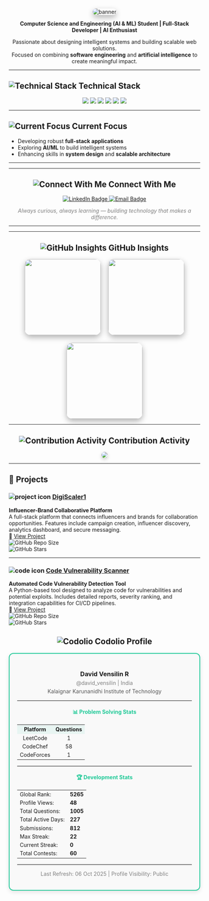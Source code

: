 <p align="center">
  <img src="https://capsule-render.vercel.app/api?type=wave&color=20C997&height=200&section=header&text=David%20Vensilin%20R&fontSize=45&fontColor=ffffff&animation=twinkling&fontAlignY=40&desc=Building%20Technology%20That%20Matters&descAlign=center&descSize=18&descColor=ffffff" alt="banner" style="border-radius:15px;box-shadow:0px 6px 15px rgba(0,0,0,0.3)"/>
</p>


<p align="center">
  <strong>Computer Science and Engineering (AI & ML) Student | Full-Stack Developer | AI Enthusiast</strong>
</p>

<p align="center">
  Passionate about designing intelligent systems and building scalable web solutions.<br>
  Focused on combining <strong>software engineering</strong> and <strong>artificial intelligence</strong> to create meaningful impact.
</p>

---

<h2>
  <img src="https://img.icons8.com/material-outlined/28/20C997/code.png" alt="Technical Stack" /> Technical Stack
</h2>

<p align="center">
  <img src="https://img.shields.io/badge/Python-3776AB?style=for-the-badge&logo=python&logoColor=white" />
  <img src="https://img.shields.io/badge/Java-ED8B00?style=for-the-badge&logo=openjdk&logoColor=white" />
  <img src="https://img.shields.io/badge/Next.js-000000?style=for-the-badge&logo=nextdotjs&logoColor=white" />
  <img src="https://img.shields.io/badge/MongoDB-47A248?style=for-the-badge&logo=mongodb&logoColor=white" />
  <img src="https://img.shields.io/badge/MySQL-005C84?style=for-the-badge&logo=mysql&logoColor=white" />
  <img src="https://img.shields.io/badge/OOP-0081CB?style=for-the-badge&logo=dependabot&logoColor=white" />
</p>

---

<h2>
  <img src="https://img.icons8.com/material-outlined/28/20C997/target.png" alt="Current Focus" /> Current Focus
</h2>

- Developing robust **full-stack applications**  
- Exploring **AI/ML** to build intelligent systems  
- Enhancing skills in **system design** and **scalable architecture**

---
---

<!-- Connect With Me -->
<h2 align="center">
  <img src="https://img.icons8.com/ios-filled/28/20C997/link.png" alt="Connect With Me" /> Connect With Me
</h2>

<p align="center">
  <a href="https://linkedin.com/in/davidvensilinr" target="_blank">
    <img src="https://img.shields.io/badge/LinkedIn-0A66C2?style=for-the-badge&logo=linkedin&logoColor=white" alt="LinkedIn Badge"/>
  </a>
  <a href="mailto:davidvensilinr@gmail.com">
    <img src="https://img.shields.io/badge/Email-D14836?style=for-the-badge&logo=gmail&logoColor=white" alt="Email Badge"/>
  </a>
</p>

<p align="center" style="font-style:italic; color:gray;">
  Always curious, always learning — building technology that makes a difference.
</p>

---

---

<!-- GitHub Insights -->
<h2 align="center">
  <img src="https://img.icons8.com/ios-filled/28/20C997/combo-chart--v1.png" alt="GitHub Insights" /> GitHub Insights
</h2>

<p align="center" style="display:flex;justify-content:center;gap:20px;flex-wrap:wrap;">
  <!-- Main Stats Card -->
  <img src="https://github-readme-stats.vercel.app/api?username=DavidVensilinR&show_icons=true&theme=radical&hide_border=true&title_color=20C997&icon_color=20C997&text_color=333333&border_radius=12" height="200" style="border-radius:15px;box-shadow:0px 6px 15px rgba(0,0,0,0.3)"/>

  <!-- Top Languages Card -->
  <img src="https://github-readme-stats.vercel.app/api/top-langs/?username=DavidVensilinR&layout=compact&theme=radical&hide_border=true&title_color=20C997&text_color=333333&border_radius=12" height="200" style="border-radius:15px;box-shadow:0px 6px 15px rgba(0,0,0,0.3)"/>

  <!-- Streak Card -->
  <img src="https://github-readme-streak-stats.herokuapp.com/?user=DavidVensilinR&theme=radical&hide_border=true&stroke=20C997&background=0D1117&ring=20C997&fire=20C997&currStreakLabel=20C997" height="200" style="border-radius:15px;box-shadow:0px 6px 15px rgba(0,0,0,0.3)"/>
</p>


---

<!-- Contribution Activity -->
<h2 align="center">
  <img src="https://img.icons8.com/ios-filled/28/20C997/activity-history.png" alt="Contribution Activity" /> Contribution Activity
</h2>

<p align="center">
  <img src="https://github-readme-activity-graph.vercel.app/graph?username=DavidVensilinR&theme=react-dark&color=20C997&line=20C997&hide_border=true" style="border-radius:12px;box-shadow:0px 4px 10px rgba(0,0,0,0.2)"/>
</p>

---
## 💼 Projects

### <img src="https://img.icons8.com/ios-filled/24/20C997/project.png" alt="project icon" /> [DigiScaler1](https://github.com/davidvensilinr/digi_scaler1)  
**Influencer-Brand Collaborative Platform**  
A full-stack platform that connects influencers and brands for collaboration opportunities. Features include campaign creation, influencer discovery, analytics dashboard, and secure messaging.  
🔗 [View Project](https://github.com/davidvensilinr/digi_scaler1)  
![GitHub Repo Size](https://img.shields.io/github/repo-size/davidvensilinr/digi_scaler1?style=flat-square&color=20C997&logo=github)  
![GitHub Stars](https://img.shields.io/github/stars/davidvensilinr/digi_scaler1?style=flat-square&color=20C997&logo=github)  

---

### <img src="https://img.icons8.com/ios-filled/24/20C997/code.png" alt="code icon" /> [Code Vulnerability Scanner](https://github.com/davidvensilinr/code_vulnerability_scanner)  
**Automated Code Vulnerability Detection Tool**  
A Python-based tool designed to analyze code for vulnerabilities and potential exploits. Includes detailed reports, severity ranking, and integration capabilities for CI/CD pipelines.  
🔗 [View Project](https://github.com/davidvensilinr/code_vulnerability_scanner)  
![GitHub Repo Size](https://img.shields.io/github/repo-size/davidvensilinr/code_vulnerability_scanner?style=flat-square&color=20C997&logo=github)  
![GitHub Stars](https://img.shields.io/github/stars/davidvensilinr/code_vulnerability_scanner?style=flat-square&color=20C997&logo=github)  

<!-- Codolio Card -->
<h2 align="center">
  <img src="https://img.icons8.com/ios-filled/28/20C997/combo-chart--v1.png" alt="Codolio" /> Codolio Profile
</h2>

<div align="center" style="border:2px solid #20C997; border-radius:12px; padding:20px; max-width:800px; background:#f9f9f9; box-shadow:0px 4px 12px rgba(0,0,0,0.1);">
  <h3 style="margin-bottom:5px;">David Vensilin R</h3>
  <p style="margin:0; color:gray;">@david_vensilin | India</p>
  <p style="margin-top:5px; font-size:14px; color:#555;">Kalaignar Karunanidhi Institute of Technology</p>

  <hr style="border:0; border-top:1px solid #ddd; margin:15px 0;">

  <h4 style="color:#20C997;">📊 Problem Solving Stats</h4>
  <table style="width:100%; text-align:center; font-size:14px; border-collapse:collapse;">
    <tr style="background:#e8f5f2;">
      <th>Platform</th>
      <th>Questions</th>
    </tr>
    <tr><td>LeetCode</td><td>1</td></tr>
    <tr><td>CodeChef</td><td>58</td></tr>
    <tr><td>CodeForces</td><td>1</td></tr>
  </table>

  <hr style="border:0; border-top:1px solid #ddd; margin:15px 0;">

  <h4 style="color:#20C997;">🏆 Development Stats</h4>
  <table style="width:100%; text-align:left; font-size:14px;">
    <tr><td>Global Rank:</td><td><b>5265</b></td></tr>
    <tr><td>Profile Views:</td><td><b>48</b></td></tr>
    <tr><td>Total Questions:</td><td><b>1005</b></td></tr>
    <tr><td>Total Active Days:</td><td><b>227</b></td></tr>
    <tr><td>Submissions:</td><td><b>812</b></td></tr>
    <tr><td>Max Streak:</td><td><b>22</b></td></tr>
    <tr><td>Current Streak:</td><td><b>0</b></td></tr>
    <tr><td>Total Contests:</td><td><b>60</b></td></tr>
  </table>

  <hr style="border:0; border-top:1px solid #ddd; margin:15px 0;">

  <p style="font-size:14px; color:gray;">Last Refresh: 06 Oct 2025 | Profile Visibility: Public</p>
</div>
